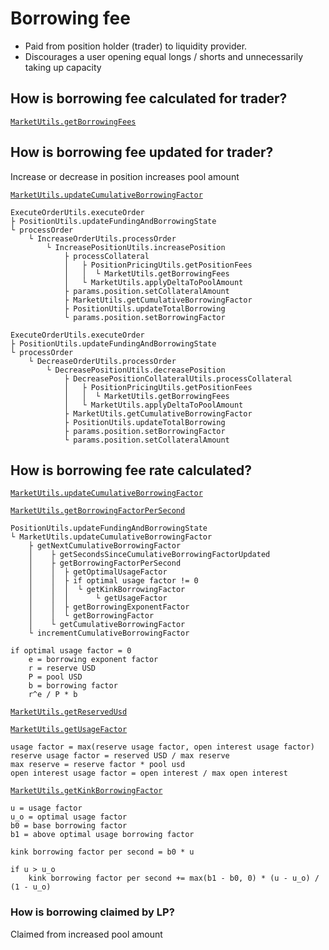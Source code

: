 # Borrowing fee

- Paid from position holder (trader) to liquidity provider.
- Discourages a user opening equal longs / shorts and unnecessarily taking up capacity

## How is borrowing fee calculated for trader?

[`MarketUtils.getBorrowingFees`](https://github.com/gmx-io/gmx-synthetics/blob/caf3dd8b51ad9ad27b0a399f668e3016fd2c14df/contracts/market/MarketUtils.sol#L1708-L1715)

## How is borrowing fee updated for trader?

Increase or decrease in position increases pool amount

[`MarketUtils.updateCumulativeBorrowingFactor`](https://github.com/gmx-io/gmx-synthetics/blob/caf3dd8b51ad9ad27b0a399f668e3016fd2c14df/contracts/market/MarketUtils.sol#L1417-L1440)

```
ExecuteOrderUtils.executeOrder
├ PositionUtils.updateFundingAndBorrowingState
└ processOrder
    └ IncreaseOrderUtils.processOrder
        └ IncreasePositionUtils.increasePosition
            ├ processCollateral
            │   ├ PositionPricingUtils.getPositionFees
            │   │  └ MarketUtils.getBorrowingFees
            │   └ MarketUtils.applyDeltaToPoolAmount
            ├ params.position.setCollateralAmount
            ├ MarketUtils.getCumulativeBorrowingFactor
            ├ PositionUtils.updateTotalBorrowing
            └ params.position.setBorrowingFactor
```

```
ExecuteOrderUtils.executeOrder
├ PositionUtils.updateFundingAndBorrowingState
└ processOrder
    └ DecreaseOrderUtils.processOrder
        └ DecreasePositionUtils.decreasePosition
            ├ DecreasePositionCollateralUtils.processCollateral
            │   ├ PositionPricingUtils.getPositionFees
            │   │  └ MarketUtils.getBorrowingFees
            │   └ MarketUtils.applyDeltaToPoolAmount
            ├ MarketUtils.getCumulativeBorrowingFactor
            ├ PositionUtils.updateTotalBorrowing
            ├ params.position.setBorrowingFactor
            └ params.position.setCollateralAmount
```

## How is borrowing fee rate calculated?

[`MarketUtils.updateCumulativeBorrowingFactor`](https://github.com/gmx-io/gmx-synthetics/blob/caf3dd8b51ad9ad27b0a399f668e3016fd2c14df/contracts/market/MarketUtils.sol#L1417-L1440)

[`MarketUtils.getBorrowingFactorPerSecond`](https://github.com/gmx-io/gmx-synthetics/blob/caf3dd8b51ad9ad27b0a399f668e3016fd2c14df/contracts/market/MarketUtils.sol#L2368-L2430)

```
PositionUtils.updateFundingAndBorrowingState
└ MarketUtils.updateCumulativeBorrowingFactor
    ├ getNextCumulativeBorrowingFactor
    │    ├ getSecondsSinceCumulativeBorrowingFactorUpdated
    │    ├ getBorrowingFactorPerSecond
    │    │  ├ getOptimalUsageFactor
    │    │  ├ if optimal usage factor != 0
    │    │  │  └ getKinkBorrowingFactor
    │    │  │      └ getUsageFactor
    │    │  ├ getBorrowingExponentFactor
    │    │  └ getBorrowingFactor
    │    └ getCumulativeBorrowingFactor
    └ incrementCumulativeBorrowingFactor
```

```
if optimal usage factor = 0
    e = borrowing exponent factor
    r = reserve USD
    P = pool USD
    b = borrowing factor
    r^e / P * b
```

[`MarketUtils.getReservedUsd`](https://github.com/gmx-io/gmx-synthetics/blob/caf3dd8b51ad9ad27b0a399f668e3016fd2c14df/contracts/market/MarketUtils.sol#L1742-L1766)

[`MarketUtils.getUsageFactor`](https://github.com/gmx-io/gmx-synthetics/blob/caf3dd8b51ad9ad27b0a399f668e3016fd2c14df/contracts/market/MarketUtils.sol#L498-L518)

```
usage factor = max(reserve usage factor, open interest usage factor)
reserve usage factor = reserved USD / max reserve
max reserve = reserve factor * pool usd
open interest usage factor = open interest / max open interest
```

[`MarketUtils.getKinkBorrowingFactor`](https://github.com/gmx-io/gmx-synthetics/blob/caf3dd8b51ad9ad27b0a399f668e3016fd2c14df/contracts/market/MarketUtils.sol#L2432-L2471)

```
u = usage factor
u_o = optimal usage factor
b0 = base borrowing factor
b1 = above optimal usage borrowing factor

kink borrowing factor per second = b0 * u

if u > u_o
    kink borrowing factor per second += max(b1 - b0, 0) * (u - u_o) / (1 - u_o)
```

### How is borrowing claimed by LP?

Claimed from increased pool amount
